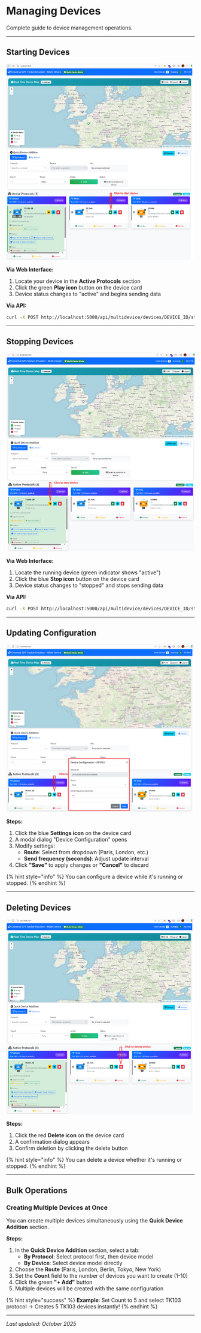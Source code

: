 # Managing Devices

Complete guide to device management operations.

---

## Starting Devices

![Device List with Start Button](/.gitbook/assets/screenshots/device-list-start-button.png)

**Via Web Interface:**
1. Locate your device in the **Active Protocols** section
2. Click the green **Play icon**  button on the device card
3. Device status changes to "active" and begins sending data

**Via API:**
```bash
curl -X POST http://localhost:5000/api/multidevice/devices/DEVICE_ID/start
```

---

## Stopping Devices

![Device Running with Stop Button](/.gitbook/assets/screenshots/device-running-stop-button.png)

**Via Web Interface:**
1. Locate the running device (green indicator shows "active")
2. Click the blue **Stop icon**  button on the device card
3. Device status changes to "stopped" and stops sending data

**Via API:**
```bash
curl -X POST http://localhost:5000/api/multidevice/devices/DEVICE_ID/stop
```

---

## Updating Configuration

![Device Edit Configuration Dialog](/.gitbook/assets/screenshots/device-edit-config-dialog.png)

**Steps:**
1. Click the blue **Settings icon**  on the device card
2. A modal dialog "Device Configuration" opens
3. Modify settings:
   - **Route**: Select from dropdown (Paris, London, etc.)
   - **Send frequency (seconds)**: Adjust update interval
4. Click **"Save"** to apply changes or **"Cancel"** to discard

{% hint style="info" %}
You can configure a device while it's running or stopped.
{% endhint %}

---

## Deleting Devices

![Device Delete Confirmation](/.gitbook/assets/screenshots/device-delete-confirmation.png)

**Steps:**
1. Click the red **Delete icon**  on the device card
2. A confirmation dialog appears
3. Confirm deletion by clicking the delete button

{% hint style="info" %}
You can delete a device whether it's running or stopped.
{% endhint %}

---

## Bulk Operations

### Creating Multiple Devices at Once

You can create multiple devices simultaneously using the **Quick Device Addition** section.

**Steps:**
1. In the **Quick Device Addition** section, select a tab:
   - **By Protocol**: Select protocol first, then device model
   - **By Device**: Select device model directly
2. Choose the **Route** (Paris, London, Berlin, Tokyo, New York)
3. Set the **Count** field to the number of devices you want to create (1-10)
4. Click the green **"+ Add"** button
5. Multiple devices will be created with the same configuration

{% hint style="success" %}
**Example**: Set Count to 5 and select TK103 protocol → Creates 5 TK103 devices instantly!
{% endhint %}

---

*Last updated: October 2025*
